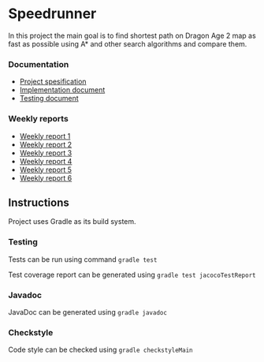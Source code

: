 # Speedrunner

In this project the main goal is to find shortest path on Dragon Age 2 map as fast as possible using A* and other 
search algorithms and compare them. 

### Documentation

* [Project spesification](https://github.com/jonitaajamo/speedrunner/blob/master/documentation/project_spesification.md)
* [Implementation document](https://github.com/jonitaajamo/speedrunner/blob/master/documentation/implementationdocument.md)
* [Testing document](https://github.com/jonitaajamo/speedrunner/blob/master/documentation/testdocumentation.md)

### Weekly reports
* [Weekly report 1](https://github.com/jonitaajamo/speedrunner/blob/master/documentation/weeklyreport1.md)
* [Weekly report 2](https://github.com/jonitaajamo/speedrunner/blob/master/documentation/weeklyreport2.md)
* [Weekly report 3](https://github.com/jonitaajamo/speedrunner/blob/master/documentation/weeklyreport3.md)
* [Weekly report 4](https://github.com/jonitaajamo/speedrunner/blob/master/documentation/weeklyreport4.md)
* [Weekly report 5](https://github.com/jonitaajamo/speedrunner/blob/master/documentation/weeklyreport5.md)
* [Weekly report 6](https://github.com/jonitaajamo/speedrunner/blob/master/documentation/weeklyreport6.md)

## Instructions

Project uses Gradle as its build system. 

### Testing

Tests can be run using command ```gradle test```

Test coverage report can be generated using ```gradle test jacocoTestReport```

### Javadoc

JavaDoc can be generated using ```gradle javadoc```

### Checkstyle

Code style can be checked using ```gradle checkstyleMain```
